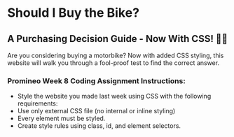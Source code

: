 # Should I Buy the Bike?

## A Purchasing Decision Guide - Now With CSS! 👍🏼

Are you considering buying a motorbike? Now with added CSS styling, this website will walk you through a fool-proof test to find the correct answer.

### Promineo Week 8 Coding Assignment Instructions:

- Style the website you made last week using CSS with the following requirements:
- Use only external CSS file (no internal or inline styling)
- Every element must be styled.
- Create style rules using class, id, and element selectors.
